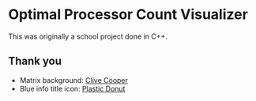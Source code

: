 # Optimal Processor Count Visualizer
This was originally a school project done in C++.

## Thank you
- Matrix background: [Clive Cooper](https://codepen.io/yaclive)
- Blue info title icon: [Plastic Donut](https://www.flaticon.com/authors/plastic-donut)
